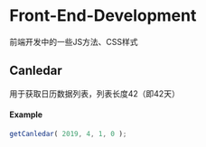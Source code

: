 # Front-End-Development
前端开发中的一些JS方法、CSS样式

## Canledar
用于获取日历数据列表，列表长度42（即42天）
#### Example
```js
getCanledar( 2019, 4, 1, 0 );
```
